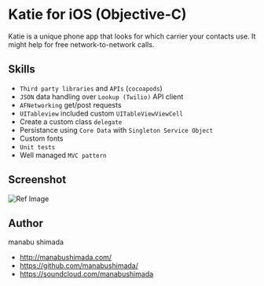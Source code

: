 # Katie for iOS (Objective-C)

Katie is a unique phone app that looks for which carrier your contacts use. It might help for free network-to-network calls.

## Skills

* `Third party libraries` and `APIs` (`cocoapods`)
* `JSON` data handling over `Lookup (Twilio)` API client
* `AFNetworking` get/post requests
* `UITableview` included custom `UITableViewViewCell`
* Create a custom class `delegate`
* Persistance using `Core Data` with `Singleton Service Object`
* Custom fonts
* `Unit tests`
* Well managed `MVC pattern`

## Screenshot

![Ref Image](http://i.imgur.com/xuwdtdu.png)

## Author
manabu shimada
- http://manabushimada.com/
- https://github.com/manabushimada/
- https://soundcloud.com/manabushimada
